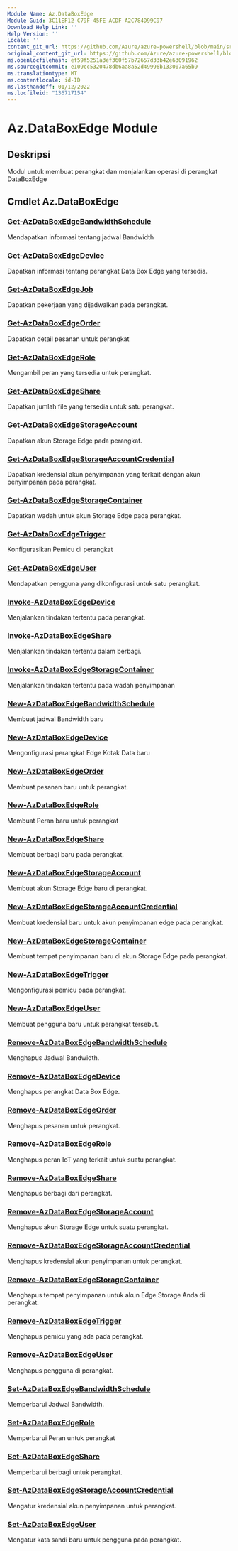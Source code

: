 ```yaml
---
Module Name: Az.DataBoxEdge
Module Guid: 3C11EF12-C79F-45FE-ACDF-A2C784D99C97
Download Help Link: ''
Help Version: ''
Locale: ''
content_git_url: https://github.com/Azure/azure-powershell/blob/main/src/DataBoxEdge/DataBoxEdge/help/Az.DataBoxEdge.md
original_content_git_url: https://github.com/Azure/azure-powershell/blob/main/src/DataBoxEdge/DataBoxEdge/help/Az.DataBoxEdge.md
ms.openlocfilehash: ef59f5251a3ef360f57b72657d33b42e63091962
ms.sourcegitcommit: e109cc5320478db6aa8a52d49996b133007a65b9
ms.translationtype: MT
ms.contentlocale: id-ID
ms.lasthandoff: 01/12/2022
ms.locfileid: "136717154"
---
```

# Az.DataBoxEdge Module
## Deskripsi
Modul untuk membuat perangkat dan menjalankan operasi di perangkat DataBoxEdge

## Cmdlet Az.DataBoxEdge
### [Get-AzDataBoxEdgeBandwidthSchedule](Get-AzDataBoxEdgeBandwidthSchedule.md)
Mendapatkan informasi tentang jadwal Bandwidth

### [Get-AzDataBoxEdgeDevice](Get-AzDataBoxEdgeDevice.md)
Dapatkan informasi tentang perangkat Data Box Edge yang tersedia.

### [Get-AzDataBoxEdgeJob](Get-AzDataBoxEdgeJob.md)
Dapatkan pekerjaan yang dijadwalkan pada perangkat.

### [Get-AzDataBoxEdgeOrder](Get-AzDataBoxEdgeOrder.md)
Dapatkan detail pesanan untuk perangkat

### [Get-AzDataBoxEdgeRole](Get-AzDataBoxEdgeRole.md)
Mengambil peran yang tersedia untuk perangkat.

### [Get-AzDataBoxEdgeShare](Get-AzDataBoxEdgeShare.md)
Dapatkan jumlah file yang tersedia untuk satu perangkat.

### [Get-AzDataBoxEdgeStorageAccount](Get-AzDataBoxEdgeStorageAccount.md)
Dapatkan akun Storage Edge pada perangkat.

### [Get-AzDataBoxEdgeStorageAccountCredential](Get-AzDataBoxEdgeStorageAccountCredential.md)
Dapatkan kredensial akun penyimpanan yang terkait dengan akun penyimpanan pada perangkat.

### [Get-AzDataBoxEdgeStorageContainer](Get-AzDataBoxEdgeStorageContainer.md)
Dapatkan wadah untuk akun Storage Edge pada perangkat.

### [Get-AzDataBoxEdgeTrigger](Get-AzDataBoxEdgeTrigger.md)
Konfigurasikan Pemicu di perangkat
 

### [Get-AzDataBoxEdgeUser](Get-AzDataBoxEdgeUser.md)
Mendapatkan pengguna yang dikonfigurasi untuk satu perangkat.

### [Invoke-AzDataBoxEdgeDevice](Invoke-AzDataBoxEdgeDevice.md)
Menjalankan tindakan tertentu pada perangkat.

### [Invoke-AzDataBoxEdgeShare](Invoke-AzDataBoxEdgeShare.md)
Menjalankan tindakan tertentu dalam berbagi.

### [Invoke-AzDataBoxEdgeStorageContainer](Invoke-AzDataBoxEdgeStorageContainer.md)
Menjalankan tindakan tertentu pada wadah penyimpanan

### [New-AzDataBoxEdgeBandwidthSchedule](New-AzDataBoxEdgeBandwidthSchedule.md)
Membuat jadwal Bandwidth baru

### [New-AzDataBoxEdgeDevice](New-AzDataBoxEdgeDevice.md)
Mengonfigurasi perangkat Edge Kotak Data baru

### [New-AzDataBoxEdgeOrder](New-AzDataBoxEdgeOrder.md)
Membuat pesanan baru untuk perangkat.

### [New-AzDataBoxEdgeRole](New-AzDataBoxEdgeRole.md)
Membuat Peran baru untuk perangkat

### [New-AzDataBoxEdgeShare](New-AzDataBoxEdgeShare.md)
Membuat berbagi baru pada perangkat.

### [New-AzDataBoxEdgeStorageAccount](New-AzDataBoxEdgeStorageAccount.md)
Membuat akun Storage Edge baru di perangkat.

### [New-AzDataBoxEdgeStorageAccountCredential](New-AzDataBoxEdgeStorageAccountCredential.md)
Membuat kredensial baru untuk akun penyimpanan edge pada perangkat.

### [New-AzDataBoxEdgeStorageContainer](New-AzDataBoxEdgeStorageContainer.md)
Membuat tempat penyimpanan baru di akun Storage Edge pada perangkat.

### [New-AzDataBoxEdgeTrigger](New-AzDataBoxEdgeTrigger.md)
Mengonfigurasi pemicu pada perangkat.

### [New-AzDataBoxEdgeUser](New-AzDataBoxEdgeUser.md)
Membuat pengguna baru untuk perangkat tersebut.

### [Remove-AzDataBoxEdgeBandwidthSchedule](Remove-AzDataBoxEdgeBandwidthSchedule.md)
Menghapus Jadwal Bandwidth.

### [Remove-AzDataBoxEdgeDevice](Remove-AzDataBoxEdgeDevice.md)
Menghapus perangkat Data Box Edge.

### [Remove-AzDataBoxEdgeOrder](Remove-AzDataBoxEdgeOrder.md)
Menghapus pesanan untuk perangkat.

### [Remove-AzDataBoxEdgeRole](Remove-AzDataBoxEdgeRole.md)
Menghapus peran IoT yang terkait untuk suatu perangkat.

### [Remove-AzDataBoxEdgeShare](Remove-AzDataBoxEdgeShare.md)
Menghapus berbagi dari perangkat.

### [Remove-AzDataBoxEdgeStorageAccount](Remove-AzDataBoxEdgeStorageAccount.md)
Menghapus akun Storage Edge untuk suatu perangkat.

### [Remove-AzDataBoxEdgeStorageAccountCredential](Remove-AzDataBoxEdgeStorageAccountCredential.md)
Menghapus kredensial akun penyimpanan untuk perangkat.

### [Remove-AzDataBoxEdgeStorageContainer](Remove-AzDataBoxEdgeStorageContainer.md)
Menghapus tempat penyimpanan untuk akun Edge Storage Anda di perangkat.

### [Remove-AzDataBoxEdgeTrigger](Remove-AzDataBoxEdgeTrigger.md)
Menghapus pemicu yang ada pada perangkat.

### [Remove-AzDataBoxEdgeUser](Remove-AzDataBoxEdgeUser.md)
Menghapus pengguna di perangkat.

### [Set-AzDataBoxEdgeBandwidthSchedule](Set-AzDataBoxEdgeBandwidthSchedule.md)
Memperbarui Jadwal Bandwidth.

### [Set-AzDataBoxEdgeRole](Set-AzDataBoxEdgeRole.md)
Memperbarui Peran untuk perangkat

### [Set-AzDataBoxEdgeShare](Set-AzDataBoxEdgeShare.md)
Memperbarui berbagi untuk perangkat.

### [Set-AzDataBoxEdgeStorageAccountCredential](Set-AzDataBoxEdgeStorageAccountCredential.md)
Mengatur kredensial akun penyimpanan untuk perangkat.

### [Set-AzDataBoxEdgeUser](Set-AzDataBoxEdgeUser.md)
Mengatur kata sandi baru untuk pengguna pada perangkat.

